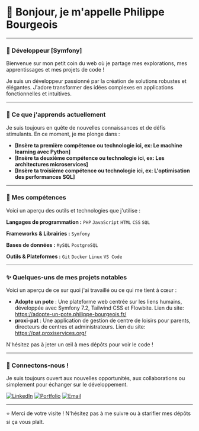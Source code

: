 

# 👋 Bonjour, je m'appelle Philippe Bourgeois

---

### 🚀 Développeur [Symfony]

Bienvenue sur mon petit coin du web où je partage mes explorations, mes apprentissages et mes projets de code !

Je suis un développeur passionné par la création de solutions robustes et élégantes. J'adore transformer des idées complexes en applications fonctionnelles et intuitives.

---

### 🌱 Ce que j'apprends actuellement

Je suis toujours en quête de nouvelles connaissances et de défis stimulants. En ce moment, je me plonge dans :

* **[Insère ta première compétence ou technologie ici, ex: Le machine learning avec Python]**
* **[Insère ta deuxième compétence ou technologie ici, ex: Les architectures microservices]**
* **[Insère ta troisième compétence ou technologie ici, ex: L'optimisation des performances SQL]**

---

### 💼 Mes compétences

Voici un aperçu des outils et technologies que j'utilise :

**Langages de programmation :**
`PHP` `JavaScript` `HTML` `CSS` `SQL`

**Frameworks & Librairies :**
`Symfony`

**Bases de données :**
`MySQL` `PostgreSQL`

**Outils & Plateformes :**
`Git` `Docker` `Linux` `VS Code`

---

### ✨ Quelques-uns de mes projets notables

Voici un aperçu de ce sur quoi j'ai travaillé ou ce qui me tient à cœur :

* **Adopte un pote** : Une plateforme web centrée sur les liens humains, développée avec Symfony 7.2, Tailwind CSS et Flowbite. Lien du site: https://adopte-un-pote.philippe-bourgeois.fr/
* **proxi-pat** : Une application de gestion de centre de loisirs pour parents, directeurs de centres et administrateurs.  Lien du site: https://pat.proxiservices.org/

N'hésitez pas à jeter un œil à mes dépôts pour voir le code !

---

### 💬 Connectons-nous !

Je suis toujours ouvert aux nouvelles opportunités, aux collaborations ou simplement pour échanger sur le développement.

[![LinkedIn](https://img.shields.io/badge/LinkedIn-0077B5?style=for-the-badge&logo=linkedin&logoColor=white)](https://www.linkedin.com/in/philippe-bourgeois-76662723b/)
[![Portfolio](https://img.shields.io/badge/Twitter-1DA1F2?style=for-the-badge&logo=twitter&logoColor=white)]((https://philippe-bourgeois.fr/))
[![Email](https://img.shields.io/badge/Email-D14836?style=for-the-badge&logo=gmail&logoColor=white)](mailto:ton.pbourgeois62200@gmail.com)

---

⭐️ Merci de votre visite ! N'hésitez pas à me suivre ou à starifier mes dépôts si ça vous plaît.
